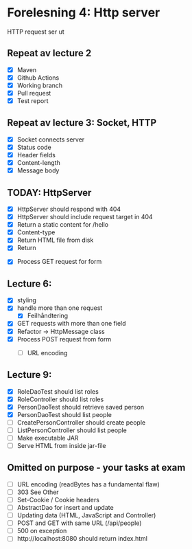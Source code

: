 # Forelesning 4: Http server

HTTP request ser ut


## Repeat av lecture 2

* [x] Maven
* [x] Github Actions
* [x] Working branch
* [x] Pull request
* [x] Test report

## Repeat av lecture 3: Socket, HTTP

* [x] Socket connects server
* [x] Status code
* [x] Header fields
* [x] Content-length
* [x] Message body
 
## TODAY: HttpServer

* [x] HttpServer should respond with 404
* [x] HttpServer should include request target in 404
* [x] Return a static content for /hello
* [x] Content-type
* [x] Return HTML file from disk
* [x] Return <form>
* [x] Process GET request for form

## Lecture 6:

* [x] styling
* [x] handle more than one request
  * [x] Feilhåndtering
* [x] GET requests with more than one field
* [x] Refactor -> HttpMessage class
* [x] Process POST request from form
  * [ ] URL encoding


## Lecture 9:

* [x] RoleDaoTest should list roles
* [x] RoleController should list roles
* [x] PersonDaoTest should retrieve saved person
* [x] PersonDaoTest should list people
* [ ] CreatePersonController should create people
* [ ] ListPersonController should list people
* [ ] Make executable JAR
* [ ] Serve HTML from inside jar-file

## Omitted on purpose - your tasks at exam

* [ ] URL encoding (readBytes has a fundamental flaw)
* [ ] 303 See Other
* [ ] Set-Cookie / Cookie headers
* [ ] AbstractDao for insert and update
* [ ] Updating data (HTML, JavaScript and Controller)
* [ ] POST and GET with same URL (/api/people)
* [ ] 500 on exception
* [ ] http://localhost:8080 should return index.html